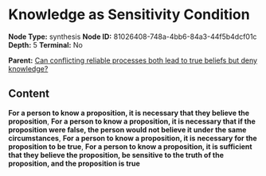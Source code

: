 # Knowledge as Sensitivity Condition

**Node Type:** synthesis
**Node ID:** 81026408-748a-4bb6-84a3-44f5b4dcf01c
**Depth:** 5
**Terminal:** No

**Parent:** [Can conflicting reliable processes both lead to true beliefs but deny knowledge?](can-conflicting-reliable-processes-both-lead-to-true-beliefs-but-deny-knowledge-antithesis-fd43aa11-e616-4a6b-be92-222bf2847900.md)

## Content

**For a person to know a proposition, it is necessary that they believe the proposition**, **For a person to know a proposition, it is necessary that if the proposition were false, the person would not believe it under the same circumstances**, **For a person to know a proposition, it is necessary for the proposition to be true**, **For a person to know a proposition, it is sufficient that they believe the proposition, be sensitive to the truth of the proposition, and the proposition is true**
